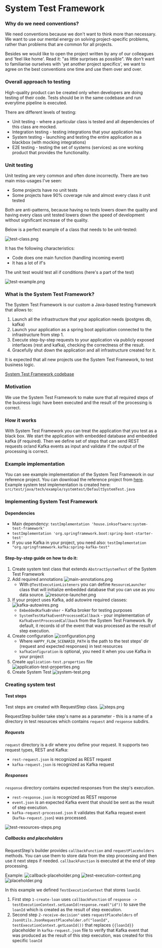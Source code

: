 # System Test Framework

### Why do we need conventions?

We need conventions because we don't want to think more than necessary. 
We want to use our mental energy on solving project-specific problems, rather than problems that are common for all projects.

Besides we would like to open the project written by any of our colleagues and 'feel like home'. Read it: "as little surprises as possible". We don't want to familiarise ourselves with 'yet another project specifics', we want to agree on the best conventions one time and use them over and over.


### Overall approach to testing

High-quality product can be created only when developers are doing testing of their code. Tests should be in the same codebase and run everytime pipeline is executed.

There are different levels of testing:
- Unit testing - where a particular class is tested and all dependencies of this class are mocked.
- Integration testing - testing integrations that your application has
- System testing - launching and testing the entire application as a blackbox (with mocking integrations)
- E2E testing - testing the set of systems (services) as one working product that provides the functionality.

### Unit testing

Unit testing are very common and often done incorrectly. There are two main miss-usages I've seen:
- Some projects have no unit tests
- Some projects have 90% coverage rule and almost every class it unit tested

Both are anti-patterns, because having no tests lowers down the quality and having every class unit tested
lowers down the speed of development without significant increase of the quality.

Below is a perfect example of a class that needs to be unit-tested:

![test-class.png](unit/code.png)

It has the following characteristics:
- Code does one main function (handling incoming event)
- It has a lot of if's

The unit test would test all if conditions (here's a part of the test)

![test-example.png](unit/test.png)


### What is the System Test Framework?

The System Test Framework is our custom a Java-based testing framework that allows to:

1. Launch all the infrastructure that your application needs (postgres db, kafka)
2. Launch your application as a spring boot application connected to the infrastructure from step 1.
3. Execute step-by-step requests to your application via publicly exposed interfaces (rest and kafka), checking the correctness of the result.
4. Gracefully shut down the application and all infrastructure created for it.

It is expected that all new projects use the System Test Framework, to test business logic.

[System Test Framework codebase](https://github.com/INK-Solutions/system-test-framework)

### Motivation
We use the System Test Framework to make sure that all required steps of the business logic have been executed and the result of the processing is correct.

### How it works
With System Test Framework you can treat the application that you test as a black box. We start the application with embedded database and embedded kafka (if required).
Then we define set of steps that can send REST requests or/and Kafka events as input and validate if the output of the processing is correct.

### Example implementation

You can see example implementation of the System Test Framework in our reference project.
You can download the reference project from [here](https://github.com/INK-Solutions/reference-project.git).
Example system test implementation is created here: `src/test/java/tech/example/systemtest/DefaultSystemTest.java`

### Implementing System Test Framework

#### Dependencies

- Main dependency: `testImplementation 'house.inksoftware:system-test-framework'`
- `testImplementation 'org.springframework.boot:spring-boot-starter-test'`
- If you use Kafka in your project, you need also: `testImplementation "org.springframework.kafka:spring-kafka-test"`

#### Step-by-step guide on how to do it:
1. Create system test class that extends `AbstractSystemTest` of the System Test Framework
2. Add required annotations ![main-annotations.png](main-annotations.png)
   - With `@TestExecutionListeners` you can define `ResourceLauncher` class that will initialize embedded database that you can use as you data source.
   ![resource-launcher.png](resource-launcher.png)
3. If your project uses Kafka, add autowire required classes:
![kafka-autowires.png](kafka-autowires.png)
   - `EmbeddedKafkaBroker` - Kafka broker for testing purposes
   - `SystemTestKafkaEventProcessedCallback` - your implementation of `KafkaEventProcessedCallback` from the System Test Framework. By default, it records id of the event that was processed as the result of step execution. 
4. Create configuration ![configuration.png](configuration.png)
   - Where `HAPPY_FLOW_SCENARIO_PATH` is the path to the test steps' dir (request and expected responses) in test resources
   - `kafkaConfiguration` is optional, you need it when you use Kafka in your project
5. Create `application-test.properties` file
   ![application-test-properties.png](application-test-properties.png)
6. Create System Test ![system-test.png](system-test.png)


### Creating system test

#### Test steps
Test steps are created with RequestStep class.
![steps.png](steps.png)

RequestStep builder take step's name as a parameter - this is a name of a directory in test resources which contains `request` and `response` subdirs.
##### Requests
`request` directory is a dir where you define your request. It supports two request types, REST and Kafka:
- `rest-request.json` is recognized as REST request
- `kafka-request.json` is recognized as Kafka request
##### Responses
`response` directory contains expected responses from the step's execution.
- `rest-response.json` is recognized as REST response
- `event.json` is an expected Kafka event that should be sent as the result of step execution.
- `kafka-request-processed.json`  it validates that Kafka request event (`kafka-request.json`) was processed.

![test-resources-steps.png](test-resources-steps.png)

##### Callbacks and placeholders
RequestStep's builder provides `callbackFunction` and `requestPlaceholders` methods.
You can use them to store data from the step processing and then use it next steps if needed.
`callbackFunction` is executed at the end of step processing.

Example:
![callback-placeholder.png](callback-placeholder.png)
![test-execution-context.png](test-execution-context.png)
![placeholder.png](placeholder.png)

In this example we defined `TestExecutionContext` that stores `loanId`.
1. First step `1-create-loan` uses `callbackFunction` of `response -> testExecutionContext.setLoanId(response.read("id"))` to save the `loanId` which is created as the result of step execution.
2. Second step `2-receive-decision"` uses `requestPlaceholders` of `JsonUtils.JsonRequestPlaceholder.of("loanId", testExecutionContext.getLoanId())` that replaces `{{loanId}}` placeholder in `kafka-request.json` file to verify that Kafka event that was produced as the result of this step execution, was created for this specific `loanId`
